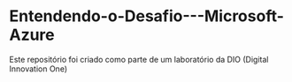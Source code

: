 # Entendendo-o-Desafio---Microsoft-Azure
Este repositório foi criado como parte de um laboratório da DIO (Digital Innovation One)

